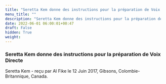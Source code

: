 ```yaml
---
title: "Seretta Kem donne des instructions pour la préparation de Voix Directe"
menu_title: ""
description: "Seretta Kem donne des instructions pour la préparation de Voix Directe"
date: 2022-06-01 06:00:01+00:47
draft: False
hidden: True
weight:
---
```

### Seretta Kem donne des instructions pour la préparation de Voix Directe

Seretta Kem - reçu par Al Fike le 12 Juin 2017, Gibsons, Colombie-Britannique, Canada.



